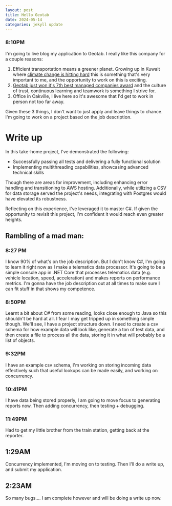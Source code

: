 ```yaml
---
layout: post
title: Hello Geotab
date: 2024-05-14
categories: jekyll update
---
```

### 8:10PM
I'm going to live blog my application to Geotab. I really like this company for a couple reasons: 
1. Efficient transportation means a greener planet. Growing up in Kuwait where [climate change is hitting hard](https://youtu.be/UbYCEjbWBFs) this is something that's very important to me, and the opportunity to work on this is exciting.
2. [Geotab just won it's 7th best managed companies award](https://www.geotab.com/press-release/2024-canada-best-managed-companies/) and the culture of trust, continuous learning and teamwork is something I strive for.
3. Office in Oakville, I live here so it's awesome that I'd get to work in person not too far away.

Given these 3 things, I don't want to just apply and leave things to chance. I'm going to work on a project based on the job description.
# Write up
In this take-home project, I've demonstrated the following:
- Successfully passing all tests and delivering a fully functional solution
- Implementing multithreading capabilities, showcasing advanced technical skills

Though there are areas for improvement, including enhancing error handling and transitioning to AWS hosting. Additionally, while utilizing a CSV for data storage served the project's needs, integrating with Postgres would have elevated its robustness.

Reflecting on this experience, I've leveraged it to master C#. If given the opportunity to revisit this project, I'm confident it would reach even greater heights.

## Rambling of a mad man:
### 8:27 PM
I know 90% of what's on the job description. But I don't know C#, I'm going to learn it right now as I make a telematics data processor. It's going to be a simple console app in .NET Core that processes telematics data (e.g. vehicle location, speed, acceleration) and makes reports on performance metrics. I'm gonna have the job description out at all times to make sure I can fit stuff in that shows my competence.

### 8:50PM
Learnt a bit about C# from some reading, looks close enough to Java so this shouldn't be hard at all. I fear I may get tripped up in something simple though. We'll see, I have a project structure down. I need to create a csv schema for how example data will look like, generate a ton of test data, and then create a file to process all the data, storing it in what will probably be a list of objects.
### 9:32PM
I have an example csv schema, I'm working on storing incoming data effectively such that useful lookups can be made easily, and working on concurrency.
### 10:41PM
I have data being stored properly, I am going to move focus to generating reports now. Then adding concurrency, then testing + debugging.
### 11:49PM
Had to get my little brother from the train station, getting back at the reporter.
## 1:29AM
Concurrency implemented, I'm moving on to testing. Then I'll do a write up, and submit my application.
## 2:23AM
So many bugs.... I am complete however and will be doing a write up now.